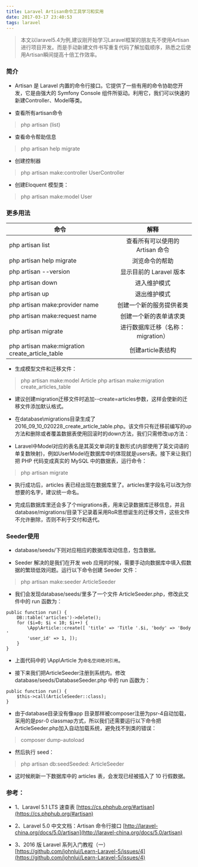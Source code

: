 ```yaml
---
title: Laravel Artisan命令工具学习和实用
date: 2017-03-17 23:40:53
tags: laravel
---
```


> 本文以laravel5.4为例,建议刚开始学习Laravel框架的朋友先不使用Artisan进行项目开发。而是手动新建文件书写重复代码了解加载顺序，熟悉之后使用Artisan瞬间提高十倍工作效率。

<!-- more -->

### 简介

- Artisan 是 Laravel 内置的命令行接口。它提供了一些有用的命令协助您开发，它是由强大的 Symfony Console 组件所驱动。利用它，我们可以快速的新建Controller、Model等类。

- 查看所有artisan命令
> php artisan (list)

- 查看命令帮助信息
> php artisan help migrate

- 创建控制器
> php artisan make:controller UserController

- 创建Eloquent 模型类：
> php artisan make:model User

### 更多用法

| 命令 | 解释 |
| ------------- |:-------------:|
| php artisan list | 查看所有可以使用的 Artisan 命令 |
| php artisan help migrate | 浏览命令的帮助 |
| php artisan --version | 显示目前的 Laravel 版本 |
| php artisan down | 进入维护模式 |
| php artisan up | 退出维护模式 |
| php artisan make:provider name | 创建一个新的服务提供者类 |
| php artisan make:request name | 创建一个新的表单请求类 |
| php artisan migrate | 进行数据库迁移（名称：migration）|
| php artisan make:migration create_article_table | 创建article表结构 |

- 生成模型文件和迁移文件：
> php artisan make:model Article
> php artisan make:migration create_articles_table

- 建议创建migration迁移文件时追加--create=articles参数，这样会使新的迁移文件添加默认格式。

- 在database\migrations目录生成了2016_09_10_020228_create_article_table.php。该文件只有迁移前编写的up
方法和删除或者覆盖数据表使用回滚时的down方法，我们只需修改up方法：

- Laravel中Model对应的表名是其英文单词的复数形式(内部使用了英文词语的单复数映射)，例如UserModel在数据库中的体现就是users表。接下来让我们把 PHP 代码变成真实的 MySQL 中的数据表，运行命令：
> php artisan migrate

- 执行成功后，articles 表已经出现在数据库里了。articles里字段名可以改为你想要的名字，建议统一命名。

- 完成后数据库里还会多了个migrations表，用来记录数据库迁移信息，并且database/migrations/目录下记录着采用RoR思想诞生的迁移文件，这些文件不允许删除，否则不利于交付和迭代。

### Seeder使用

- database/seeds/下则对应相应的数据库改动信息，包含数据。

- Seeder 解决的是我们在开发 web 应用的时候，需要手动向数据库中填入假数据的繁琐低效问题。运行以下命令创建 Seeder 文件：
> php artisan make:seeder ArticleSeeder

- 我们会发现database/seeds/里多了一个文件 ArticleSeeder.php，修改此文件中的 run 函数为：
```
public function run() {
    DB::table('articles')->delete();
    for ($i=0; $i < 10; $i++) {
        \App\Article::create([ 'title' => 'Title '.$i, 'body' => 'Body '
        'user_id' => 1, ]);
    }
}
```

- 上面代码中的 \App\Article 为`命名空间绝对引用`。

- 接下来我们把ArticleSeeder注册到系统内。修改database/seeds/DatabaseSeeder.php
中的 run 函数为：
```
public function run() {
    $this->call(ArticleSeeder::class);
}
```
- 由于database目录没有像app 目录那样被composer注册为psr-4自动加载，采用的是psr-0 classmap方式，所以我们还需要运行以下命令把ArticleSeeder.php加入自动加载系统，避免找不到类的错误：
> composer dump-autoload

- 然后执行 seed：
> php artisan db:seedSeeded: ArticleSeeder

- 这时候刷新一下数据库中的 articles 表，会发现已经被插入了 10 行假数据。

### 参考：

- 1、Laravel 5.1 LTS 速查表
 [https://cs.phphub.org/#artisan](https://cs.phphub.org/#artisan)

- 2、Laravel 5.0 中文文档：Artisan 命令行接口
[http://laravel-china.org/docs/5.0/artisan](http://laravel-china.org/docs/5.0/artisan)

- 3、2016 版 Laravel 系列入门教程（一）
[https://github.com/johnlui/Learn-Laravel-5/issues/4](https://github.com/johnlui/Learn-Laravel-5/issues/4)